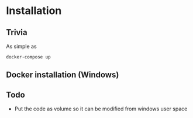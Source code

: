 # Installation

## Trivia

As simple as

```
docker-compose up
```

## Docker installation (Windows)

## Todo
* Put the code as volume so it can be modified from windows user space
